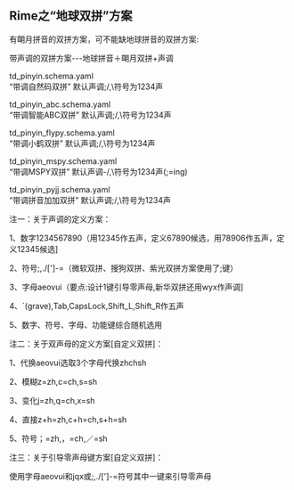 Rime之“地球双拼”方案
----------------------------------
有朙月拼音的双拼方案，可不能缺地球拼音的双拼方案:

带声调的双拼方案---地球拼音＋朙月双拼+声调

td_pinyin.schema.yaml       
“带调自然码双拼”     默认声调;/,\符号为1234声

td_pinyin_abc.schema.yaml   
“带调智能ABC双拼”    默认声调;/,\符号为1234声

td_pinyin_flypy.schema.yaml   
“带调小鹤双拼”    默认声调;/,\符号为1234声

td_pinyin_mspy.schema.yaml  
“带调MSPY双拼”       默认声调-/,\符号为1234声(;=ing)

td_pinyin_pyjj.schema.yaml  
“带调拼音加加双拼”   默认声调;/,\符号为1234声

注一：关于声调的定义方案： 

1、数字1234567890（用12345作五声，定义67890候选，用78906作五声，定义12345候选] 

2、符号;,./[']\-=（微软双拼、搜狗双拼、紫光双拼方案使用了;键）

3、字母aeovui（要点:设计1键引导零声母,新华双拼还用wyx作声调]

4、`(grave),Tab,CapsLock,Shift_L,Shift_R作五声 

5、数字、符号、字母、功能键综合随机选用 

注二：关于双声母的定义方案[自定义双拼]：

1、代换aeovui选取3个字母代换zhchsh

2、模糊z=zh,c=ch,s=sh

3、变化j=zh,q=ch,x=sh

4、直接z+h=zh,c+h=ch,s+h=sh

5、符号；=zh,，=ch,／=sh

注三：关于引导零声母键方案[自定义双拼]：

使用字母aeovui和jqx或;,./[']\-=符号其中一键来引导零声母





